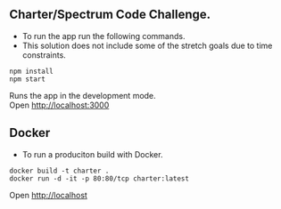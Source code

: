 ## Charter/Spectrum Code Challenge.

- To run the app run the following commands. 
- This solution does not include some of the stretch goals due to time constraints.

```
npm install
npm start
```

Runs the app in the development mode.\
Open [http://localhost:3000](http://localhost:3000)

## Docker

- To run a produciton build with Docker.

```
docker build -t charter .  
docker run -d -it -p 80:80/tcp charter:latest 
```

Open [http://localhost](http://localhost)
